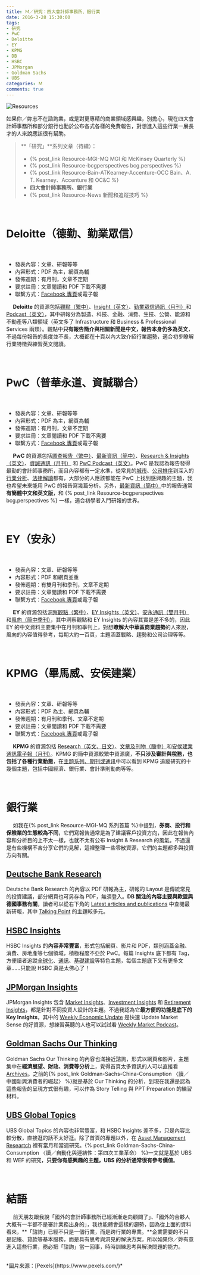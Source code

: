 ```yaml
---
title: Ｍ／研究：四大會計師事務所、銀行業
date: 2016-3-28 15:30:00
tags: 
- 研究
- PwC
- Deloitte
- EY
- KPMG
- DB
- HSBC
- JPMorgan
- Goldman Sachs
- UBS
categories: Ｍ
comments: true
---
```

![Resources](https://imgur.com/4H8Y8ew.jpg)

如果你／妳志不在諮詢業，或是對更專精的商業領域感興趣，別擔心，現在四大會計師事務所和部分銀行也勤於公布各式各樣的免費報告，對想進入這些行業一展長才的人來說應該很有幫助。
<!--more-->


> **「研究」**系列文章（待續）：
> * {% post_link Resource-MGI-MQ MGI 和 McKinsey Quarterly %}
> * {% post_link Resource-bcgperspectives bcg.perspectives %}
> * {% post_link Resource-Bain-ATKearney-Accenture-OCC Bain、A. T. Kearney、Accenture 和 OC&C %}
> * **四大會計師事務所、銀行業**
> * {% post_link Resource-News 新聞和追蹤技巧 %}

　
# Deloitte（德勤、勤業眾信）

　
* 發表內容：文章、研報等等
* 內容形式：PDF 為主，網頁為輔
* 發佈週期：有月刊，文章不定期
* 要求註冊：文章閱讀和 PDF 下載不需要
* 聯繫方式：[Facebook 專頁](https://www.facebook.com/DeloitteTaiwan)或電子報

　
**Deloitte** 的資源包括[觀點（繁中）](http://www2.deloitte.com/tw/tc/industries/financial-services.html)、[Insight（英文）](http://www2.deloitte.com/uk/en/misc/litetopicpage.MF-UK-Tags.insight.html)、[勤業眾信通訊（月刊）](http://www2.deloitte.com/tw/tc/pages/about-deloitte/articles/monthly-newsletters.html)和 [Podcast（英文）](http://www2.deloitte.com/global/en/pages/about-deloitte/articles/podcasts-deloitte-global-insights.html)，其中研報分為製造、科技、金融、消費、生技、公營、能源和不動產等八類領域（英文多了 Infrastructure 和 Business & Professional Services 兩類）。觀點中**只有報告簡介與相關新聞是中文，報告本身仍多為英文**，不過每份報告的長度並不長，大概都在十頁以內大致介紹行業趨勢，適合初步瞭解行業特徵與練習英文閱讀。

　
# PwC（普華永道、資誠聯合）

　
* 發表內容：文章、研報等等
* 內容形式：PDF 為主，網頁為輔
* 發佈週期：有月刊，文章不定期
* 要求註冊：文章閱讀和 PDF 下載不需要
* 聯繫方式：[Facebook 專頁](https://www.facebook.com/PwC.TW)或電子報

　
**PwC** 的資源包括[調查報告（繁中）](http://www.pwc.tw/zh/publications/publ-report.html)、[最新資訊（簡中）](http://www.pwccn.com/home/chi/libraryindex_chi.html)、[Research & Insights（英文）](http://www.pwc.com/gx/en/research-insights.html)、[資誠通訊（月刊）](http://www.pwc.tw/zh/publications/events-and-trends.html) 和 [PwC Podcast（英文）](http://www.pwc.com/us/en/cfodirect/multimedia/podcasts.html)。PwC 是我認為報告發得最勤的會計師事務所，而且內容都有一定水準，從常見的[城市](http://www.pwc.com/us/en/cities-of-opportunity.html)、[公司排序](http://www.pwc.com/gx/en/services/audit-assurance/publications/top100-market-capitalisation.html)到深入的[行業分析](http://www.pwc.tw/zh/industries/publications/healthcare-zh.html)、[法律解讀](http://www.pwccn.com/home/chi/auto_legal_feb2016_chi.html)都有，大部分的人應該都能在 PwC 上找到感興趣的主題，我也希望未來能用 PwC 的報告寫幾篇分析。另外，[最新資訊（簡中）](http://www.pwccn.com/home/chi/libraryindex_chi.html)中的報告通常**有簡體中文和英文版**，和 {% post_link Resource-bcgperspectives bcg.perspectives %} 一樣，適合初學者入門研報的世界。

　
# EY（安永）

　
* 發表內容：文章、研報等等
* 內容形式：PDF 和網頁並重
* 發佈週期：有雙月刊和季刊，文章不定期
* 要求註冊：文章閱讀和 PDF 下載不需要
* 聯繫方式：[Facebook 專頁](https://www.facebook.com/EY-195665063800329/)或電子報

　
**EY** 的資源包括[洞察觀點（繁中）](http://www.ey.com/TW/zh_TW/Issues)、[EY Insights（英文）](http://www.ey.com/GL/en/Issues/Insights)、[安永通訊（雙月刊）](http://www.ey.com/TW/zh_TW/Newsroom/EY-newsletter)和[風向（簡中季刊）](https://webforms.ey.com/CN/zh/Issues/EY-On-the-Beam)，其中洞察觀點和 EY Insights 的內容其實是差不多的，因此 EY 的中文資料主要集中在月刊和季刊上，對想**瞭解大中華區商業趨勢**的人來說，風向的內容值得參考，每期大約一百頁，主題涵蓋戰略、趨勢和公司治理等等。

　
# KPMG（畢馬威、安侯建業）

　
* 發表內容：文章、研報等等
* 內容形式：PDF 為主、網頁為輔
* 發佈週期：有月刊和季刊、文章不定期
* 要求註冊：文章閱讀和 PDF 下載不需要
* 聯繫方式：[Facebook 專頁](https://www.facebook.com/KPMGinTaiwan/)或電子報

　
**KPMG** 的資源包括 [Research（英文、日文）](http://www.kpmg.com/cn/en/issuesandinsights/articlespublications/Pages/default.aspx)、[文章及刊物（簡中）](http://www.kpmg.com/cn/zh/issuesandinsights/articlespublications/pages/default.aspx)和[安侯建業通訊電子報（月刊）](http://www.kpmg.com/TW/zh/IssuesAndInsights/publication/KPMGmonthly/Pages/default.aspx)。KPMG 的簡中資源較繁中資源廣，**不只涉及審計與稅務，也包括了各種行業動態**，在[主题系列、期刊或通讯](http://www.kpmg.com/CN/zh/IssuesAndInsights/ArticlesPublications/Publicationseries/Pages/default.aspx)中可以看到 KPMG 追蹤研究的十幾個主題，包括中國經濟、銀行業、會計準則動向等等。

　
# 銀行業

　
如我在{% post_link Resource-MGI-MQ 系列首篇 %}中提到，**券商、投行和保險業的生態較為不同**，它們寫報告通常是為了建議客戶投資方向，因此在報告內容和分析目的上不太一樣，也就不太有公布 Insight & Research 的風氣。不過還是有些機構不吝分享它們的見解，這裡整理一些零散資源，它們的主題都多與投資方向有關。

## [Deutsche Bank Research](https://www.dbresearch.com)

Deutsche Bank Research 的內容以 PDF 研報為主，研報的 Layout 是傳統常見的投資建議，部分網頁也可另存為 PDF，無須登入。**DB 關注的內容主要與歐盟與德國事務有關**，讀者可以從右下角的 [Latest articles and publications](https://www.dbresearch.com/servlet/reweb2.ReWEB?rwnode=DBR_INTERNET_EN-PROD$NAVIGATION&rwobj=HP_ARCHIV_LATESTPUBL.calias&rwsite=DBR_INTERNET_EN-PROD) 中查閱最新研報，其中 [Talking Point](http://s.mcknote.com/1RzapKh) 的主題較多元。

## [HSBC Insights](http://www.gbm.hsbc.com/insights)

HSBC Insights 的**內容非常豐富**，形式包括網頁、影片和 PDF，類別涵蓋金融、消費、房地產等七個領域，積極程度不亞於 PwC。每篇 Insights 底下都有 Tag，方便讀者追蹤[全球化](http://www.gbm.hsbc.com/insights/globalisation)、[通訊](http://www.gbm.hsbc.com/insights/telecommunications)、[基礎建設](http://www.gbm.hsbc.com/insights/infrastructure)等特色主題，每個主題底下又有更多文章……只能說 HSBC 真是太佛心了！

## [JPMorgan Insights](https://am.jpmorgan.com/us/en/asset-management/gim/adv/insights)

JPMorgan Insights 包含 [Market Insights](https://am.jpmorgan.com/us/en/asset-management/gim/adv/insights/market-insights)、[Investment Insights](https://am.jpmorgan.com/us/en/asset-management/gim/adv/insights/investment-insights) 和 [Retirement Insights](https://am.jpmorgan.com/us/en/asset-management/gim/adv/insights/retirement-insights)，都是針對不同投資人設計的主題。不過我認為它**最方便的功能是底下的 Key Insights**，其中的 [Weekly Economic Update](https://am.jpmorgan.com/blob-gim/1383280029532/83456/economic_update.pdf) 是快速 Update Market Sense 的好資源，想練習英聽的人也可以試試看 [Weekly Market Podcast](https://am.jpmorgan.com/us/en/asset-management/gim/adv/insights/market-insights/weekly-market-podcast)。

## [Goldman Sachs Our Thinking](http://www.goldmansachs.com/our-thinking/)

Goldman Sachs Our Thinking 的內容也滿接近諮詢，形式以網頁和影片，主題集中在**經濟展望、財政、消費等分析**上，覺得首頁太多資訊的人可以直接看 [Archives](http://www.goldmansachs.com/our-thinking/archive/index.html)。之前的{% post_link Goldman-Sachs-China-Consumption 〈讀／中國新興消費者的崛起〉 %}就是基於 Our Thinking 的分析，到現在我還是認為這些報告的呈現方式很有趣，可以作為 Story Telling 與 PPT Preparation 的練習材料。

## [UBS Global Topics](https://www.ubs.com/global/en.html)

UBS Global Topics 的內容也非常豐富，和 HSBC Insights 差不多，只是內容比較分散，直接逛的話不太好逛。除了首頁的專題以外，在 [Asset Management Researtch](https://www.ubs.com/global/en/asset_management/research.html) 裡有當月和當週研究。{% post_link Goldman-Sachs-China-Consumption 〈讀／自動化與連結性：第四次工業革命〉 %}一文就是基於 UBS 和 WEF 的研究，**只要你有感興趣的主題，UBS 的分析通常很有參考價值**。

　
# 結語

　
前天朋友跟我說「國外的會計師事務所已經漸漸走向顧問了」、「國外的合夥人大概有一半都不是審計業務出身的」，我也能體會這樣的趨勢，因為從上面的資料看來，**「諮詢」已經不只是一個行業，而是跨行業的專業。**企業需要的不只是記帳、貸款等基本服務，而是具有思考與洞見的解決方案，所以如果你／妳有意進入這些行業，務必把「諮詢」當一回事，時時訓練思考與解決問題的能力。

<br>
*圖片來源：[Pexels](https://www.pexels.com/)*
